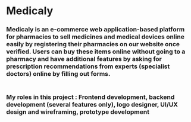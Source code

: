 # Medicaly

<h3><b>Medicaly</b> is an e-commerce web application-based platform for pharmacies to sell medicines and medical devices online easily by registering their pharmacies on our website once verified. Users can buy these items online without going to a pharmacy and have additional features by asking for prescription recommendations from experts (specialist doctors) online by filling out forms.<h3>
<br>
  My roles in this project : Frontend development, backend development (several features only), logo designer, UI/UX design and wireframing, prototype development
